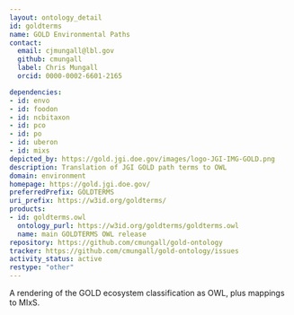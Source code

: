 ```yaml
---
layout: ontology_detail
id: goldterms
name: GOLD Environmental Paths
contact:
  email: cjmungall@lbl.gov
  github: cmungall
  label: Chris Mungall
  orcid: 0000-0002-6601-2165

dependencies:
- id: envo
- id: foodon
- id: ncbitaxon
- id: pco
- id: po
- id: uberon
- id: mixs
depicted_by: https://gold.jgi.doe.gov/images/logo-JGI-IMG-GOLD.png
description: Translation of JGI GOLD path terms to OWL
domain: environment
homepage: https://gold.jgi.doe.gov/
preferredPrefix: GOLDTERMS
uri_prefix: https://w3id.org/goldterms/
products:
- id: goldterms.owl
  ontology_purl: https://w3id.org/goldterms/goldterms.owl
  name: main GOLDTERMS OWL release
repository: https://github.com/cmungall/gold-ontology
tracker: https://github.com/cmungall/gold-ontology/issues
activity_status: active
restype: "other"
---
```


A rendering of the GOLD ecosystem classification as OWL, plus mappings to MIxS.

